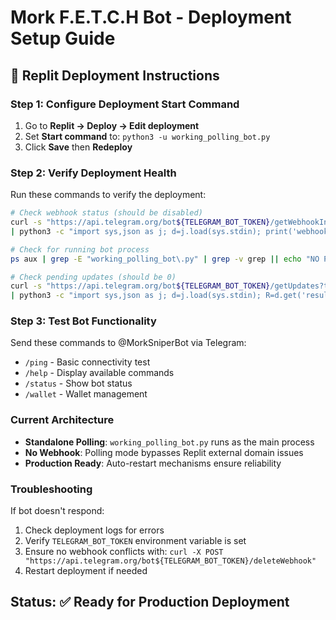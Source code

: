 # Mork F.E.T.C.H Bot - Deployment Setup Guide

## 🚀 Replit Deployment Instructions

### Step 1: Configure Deployment Start Command

1. Go to **Replit → Deploy → Edit deployment**
2. Set **Start command** to: `python3 -u working_polling_bot.py`
3. Click **Save** then **Redeploy**

### Step 2: Verify Deployment Health

Run these commands to verify the deployment:

```bash
# Check webhook status (should be disabled)
curl -s "https://api.telegram.org/bot${TELEGRAM_BOT_TOKEN}/getWebhookInfo" \
| python3 -c "import sys,json as j; d=j.load(sys.stdin); print('webhook_url=', d.get('result',{}).get('url'))"

# Check for running bot process
ps aux | grep -E "working_polling_bot\.py" | grep -v grep || echo "NO POLLER"

# Check pending updates (should be 0)
curl -s "https://api.telegram.org/bot${TELEGRAM_BOT_TOKEN}/getUpdates?timeout=1" \
| python3 -c "import sys,json as j; d=j.load(sys.stdin); R=d.get('result',[]); print('pending=',len(R))"
```

### Step 3: Test Bot Functionality

Send these commands to @MorkSniperBot via Telegram:
- `/ping` - Basic connectivity test
- `/help` - Display available commands  
- `/status` - Show bot status
- `/wallet` - Wallet management

### Current Architecture

- **Standalone Polling**: `working_polling_bot.py` runs as the main process
- **No Webhook**: Polling mode bypasses Replit external domain issues
- **Production Ready**: Auto-restart mechanisms ensure reliability

### Troubleshooting

If bot doesn't respond:
1. Check deployment logs for errors
2. Verify `TELEGRAM_BOT_TOKEN` environment variable is set
3. Ensure no webhook conflicts with: `curl -X POST "https://api.telegram.org/bot${TELEGRAM_BOT_TOKEN}/deleteWebhook"`
4. Restart deployment if needed

## Status: ✅ Ready for Production Deployment